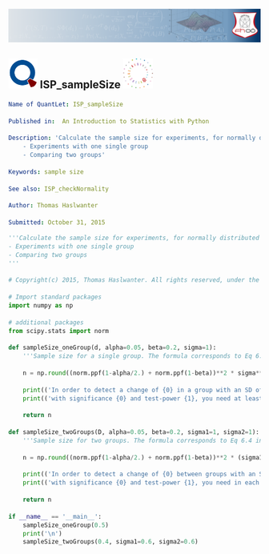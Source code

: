[<img src="../../../../pictures/quantletLogo_FH.png" alt="Intro to Statistics with Python">](https://github.com/thomas-haslwanter/statsintro_python)

## [<img src="../../../../pictures/qloqo.png" alt="Visit QuantNet">](http://quantlet.de/) **ISP_sampleSize** [<img src="../../../../pictures/QN2.png" width="60" alt="Visit QuantNet 2.0">](http://quantlet.de/d3/ia)


```yaml
Name of QuantLet: ISP_sampleSize

Published in:  An Introduction to Statistics with Python

Description: 'Calculate the sample size for experiments, for normally distributed groups, for:
    - Experiments with one single group
    - Comparing two groups'

Keywords: sample size

See also: ISP_checkNormality 

Author: Thomas Haslwanter 

Submitted: October 31, 2015 
```

```py
'''Calculate the sample size for experiments, for normally distributed groups, for:
- Experiments with one single group
- Comparing two groups
'''

# Copyright(c) 2015, Thomas Haslwanter. All rights reserved, under the CC BY-SA 4.0 International License

# Import standard packages
import numpy as np

# additional packages
from scipy.stats import norm

def sampleSize_oneGroup(d, alpha=0.05, beta=0.2, sigma=1):
    '''Sample size for a single group. The formula corresponds to Eq 6.2 in the book.'''
    
    n = np.round((norm.ppf(1-alpha/2.) + norm.ppf(1-beta))**2 * sigma**2 / d**2)
    
    print(('In order to detect a change of {0} in a group with an SD of {1},'.format(d, sigma)))
    print(('with significance {0} and test-power {1}, you need at least {2:d} subjects.'.format(alpha, 100*(1-beta), int(n))))
    
    return n

def sampleSize_twoGroups(D, alpha=0.05, beta=0.2, sigma1=1, sigma2=1):
    '''Sample size for two groups. The formula corresponds to Eq 6.4 in the book.'''
    
    n = np.round((norm.ppf(1-alpha/2.) + norm.ppf(1-beta))**2 * (sigma1**2 + sigma2**2) / D**2)
    
    print(('In order to detect a change of {0} between groups with an SD of {1} and {2},'.format(D, sigma1, sigma2)))
    print(('with significance {0} and test-power {1}, you need in each group at least {2:d} subjects.'.format(alpha, 100*(1-beta), int(n))))
    
    return n

if __name__ == '__main__':
    sampleSize_oneGroup(0.5)
    print('\n')
    sampleSize_twoGroups(0.4, sigma1=0.6, sigma2=0.6)
    
```
